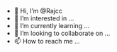 - 👋 Hi, I’m @Rajcc
- 👀 I’m interested in ...
- 🌱 I’m currently learning ...
- 💞️ I’m looking to collaborate on ...
- 📫 How to reach me ...

<!---
Rajcc/Rajcc is a ✨ special ✨ repository because its `README.md` (this file) appears on your GitHub profile.
You can click the Preview link to take a look at your changes.
--->
